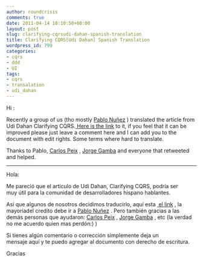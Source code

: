 ```yaml
---
author: roundcrisis
comments: true
date: 2011-04-14 18:10:58+00:00
layout: post
slug: clarifying-cqrsudi-dahan-spanish-translation
title: Clarifying CQRS[Udi Dahan] Spanish Translation
wordpress_id: 799
categories:
- cqrs
- ddd
- UI
tags:
- cqrs
- transalation
- udi_dahan
---
```


Hi :

Recently a group of us (tho mostly [Pablo Nuñez](http://xamlsorpresa.wordpress.com/) ) translated the article from Udi Dahan Clarifying CQRS.[ Here is the link](https://docs.google.com/document/d/1-5rmzY48aXZp3A-uaULnwU0gV7r1E1ZkEV1i5YBn-LI/edit?hl=en#) to it, if you feel that it can be improved please just leave a comment here and I can add you to the document with edit rights. Some terms where hard to translate.

Thanks to Pablo, [Carlos Peix](http://carlospeix.com/) , [Jorge Gamba](http://www.jorgegamba.com/blog/) and everyone that retweeted and helped.

----------

Hola:

Me pareció que el articulo de Udi Dahan, Clarifying CQRS, podría ser muy útil para la comunidad de desarrolladores hispano hablantes.

Así que algunos de nosotros decidimos traducirlo, aquí esta [ el link](https://docs.google.com/document/d/1-5rmzY48aXZp3A-uaULnwU0gV7r1E1ZkEV1i5YBn-LI/edit?hl=en&pli=1#) , la mayoríadel credito debe ir a [Pablo Nuñez](http://xamlsorpresa.wordpress.com/) . Pero también gracias a las demás personas que ayudaron: [Carlos Peix](http://carlospeix.com/) , [Jorge Gamba](http://www.jorgegamba.com/blog/) , etc (la verdad no me acuerdo quien mas perdón:) )

Si tienes algún comentario o corrección simplemente deja un mensaje aquí y te puedo agregar al documento con derecho de escritura.

Gracias
